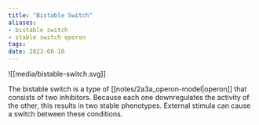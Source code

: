 ```yaml
---
title: "Bistable Switch"
aliases:
- bistable switch
- stable switch operon
tags:
date: 2023-08-10
---
```

![[media/bistable-switch.svg]]

The bistable switch is a type of [[notes/2a3a_operon-model|operon]] that consists of two inhibitors. Because each one downregulates the activity of the other, this results in two stable phenotypes. External stimula can cause a switch between these conditions.


